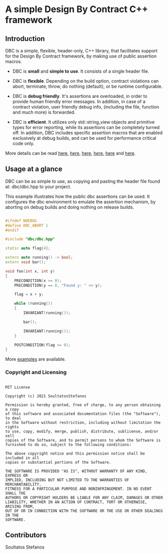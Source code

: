 # A simple Design By Contract C++ framework

## Introduction

DBC is a simple, flexible, header-only, C++ library, that facilitates support
for the Design By Contract framework, by making use of public assertion
macros.

* DBC is **small** and **simple to use**. It consists of a single header file.

* DBC is **flexible**. Depending on the build option, contract violations can 
abort, terminate, throw, do nothing (default), or be runtime configurable.

* DBC is **debug friendly**. It's assertions are overloaded, in order to provide
human friendly error messages. In addition, in case of a contract violation,
user friendly debug info, (including the file, function and much more) is
forwarded.

* DBC is **efficient**. It utilizes only std::string_view objects and primitive 
types for error reporting, while its assertions can be completely turned off. In 
addition, DBC includes specific assertion macros that are enabled exclusively
at debug builds, and can be used for performance critical code only.

More details can be read [here](docs/assertions.md), [here](docs/classes.md),
[here](docs/flags.md), [here](docs/samples.md), [here](docs/functions.md) and 
[here](docs/operators.md).


## Usage at a glance

DBC can be as simple to use, as copying and pasting the header file found at: 
dbc/dbc.hpp to your project.

This example illustrates how the public dbc assertions can be used. It 
configures the dbc environment to emulate the assertion mechanism, by aborting
on debug builds and doing nothing on release builds.

~~~~~~~~~~cpp

#ifndef NDEBUG
#define DBC_ABORT 1
#endif

#include "dbc/dbc.hpp"

static auto flag{4};

extern auto running() -> bool;
extern void bar();

void foo(int x, int y)
{
    PRECONDITION(x >= 0);
    PRECONDITION(y == 0, "Found y: " << y);

    flag = x + y;

    while (running())
    {
        INVARIANT(running());

        bar();

        INVARIANT(running());
    }

    POSTCONDITION(flag >= 0);
}

~~~~~~~~~~

More [examples](https://github.com/SoultatosStefanos/dbc/tree/master/examples) 
are available.


### Copyright and Licensing

```

MIT License

Copyright (c) 2021 SoultatosStefanos

Permission is hereby granted, free of charge, to any person obtaining a copy
of this software and associated documentation files (the "Software"), to deal
in the Software without restriction, including without limitation the rights
to use, copy, modify, merge, publish, distribute, sublicense, and/or sell
copies of the Software, and to permit persons to whom the Software is
furnished to do so, subject to the following conditions:

The above copyright notice and this permission notice shall be included in all
copies or substantial portions of the Software.

THE SOFTWARE IS PROVIDED "AS IS", WITHOUT WARRANTY OF ANY KIND, EXPRESS OR
IMPLIED, INCLUDING BUT NOT LIMITED TO THE WARRANTIES OF MERCHANTABILITY,
FITNESS FOR A PARTICULAR PURPOSE AND NONINFRINGEMENT. IN NO EVENT SHALL THE
AUTHORS OR COPYRIGHT HOLDERS BE LIABLE FOR ANY CLAIM, DAMAGES OR OTHER
LIABILITY, WHETHER IN AN ACTION OF CONTRACT, TORT OR OTHERWISE, ARISING FROM,
OUT OF OR IN CONNECTION WITH THE SOFTWARE OR THE USE OR OTHER DEALINGS IN THE
SOFTWARE.

```

## Contributors

Soultatos Stefanos
